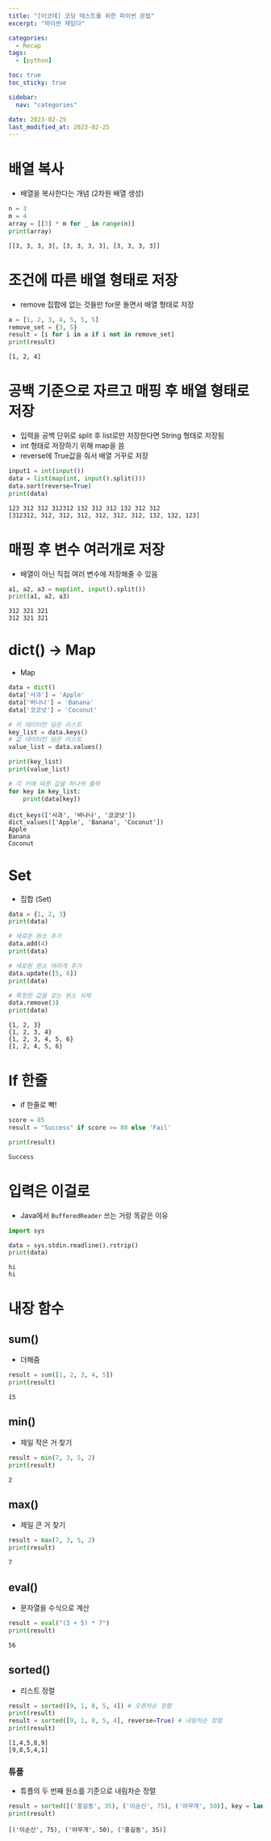 ```yaml
---
title: "[이코테] 코딩 테스트를 위한 파이썬 문법"
excerpt: "파이썬 재밌다"

categories:
  - Recap
tags:
  - [python]

toc: true
toc_sticky: true

sidebar:
  nav: "categories"

date: 2023-02-25
last_modified_at: 2023-02-25
---
```


# 배열 복사

- 배열을 복사한다는 개념 (2차원 배열 생성)

```python
n = 3
m = 4
array = [[3] * m for _ in range(n)]
print(array)
```

```
[[3, 3, 3, 3], [3, 3, 3, 3], [3, 3, 3, 3]]
```

# 조건에 따른 배열 형태로 저장

- remove 집합에 없는 것들만 for문 돌면서 배열 형태로 저장

```python
a = [1, 2, 3, 4, 5, 5, 5]
remove_set = {3, 5}
result = [i for i in a if i not in remove_set]
print(result)
```

```
[1, 2, 4]
```

# 공백 기준으로 자르고 매핑 후 배열 형태로 저장

- 입력을 공백 단위로 split 후 list로만 저장한다면 String 형태로 저장됨
- int 형태로 저장하기 위해 map을 씀
- reverse에 True값을 줘서 배열 거꾸로 저장

```python
input1 = int(input())
data = list(map(int, input().split()))
data.sort(reverse=True)
print(data)
```

```
123 312 312 312312 132 312 312 132 312 312
[312312, 312, 312, 312, 312, 312, 312, 132, 132, 123]
```

# 매핑 후 변수 여러개로 저장

- 배열이 아닌 직접 여러 변수에 저장해줄 수 있음

```python
a1, a2, a3 = map(int, input().split())
print(a1, a2, a3)
```

```
312 321 321
312 321 321
```

# dict() -> Map

- Map

```python
data = dict()
data['사과'] = 'Apple'
data['바나나'] = 'Banana'
data['코코넛'] = 'Coconut'

# 키 데이터만 담은 리스트
key_list = data.keys()
# 값 데이터만 담은 리스트
value_list = data.values()

print(key_list)
print(value_list)

# 각 키에 따른 값을 하나씩 출력
for key in key_list:
    print(data[key])
```

```
dict_keys(['사과', '바나나', '코코넛'])
dict_values(['Apple', 'Banana', 'Coconut'])
Apple
Banana
Coconut
```

# Set

- 집합 (Set)

```python
data = {1, 2, 3}
print(data)

# 새로운 원소 추가
data.add(4)
print(data)

# 새로원 원소 여러개 추가
data.update([5, 6])
print(data)

# 특정한 값을 갖는 원소 삭제
data.remove(3)
print(data)
```

```
{1, 2, 3}
{1, 2, 3, 4}
{1, 2, 3, 4, 5, 6}
{1, 2, 4, 5, 6}
```

# If 한줄

- if 한줄로 빡!

```python
score = 85
result = "Success" if score >= 80 else 'Fail'

print(result)
```

```
Success
```

# 입력은 이걸로

- Java에서 `BufferedReader` 쓰는 거랑 똑같은 이유

```python
import sys

data = sys.stdin.readline().rstrip()
print(data)
```

```
hi
hi
```

# 내장 함수

## sum()

- 더해줌

```python
result = sum([1, 2, 3, 4, 5])
print(result)
```

```
15
```

## min()

- 제일 작은 거 찾기

```python
result = min(7, 3, 5, 2)
print(result)
```

```
2
```

## max()

- 제일 큰 거 찾기

```python
result = max(7, 3, 5, 2)
print(result)
```

```
7
```

## eval()

- 문자열을 수식으로 계산

```python
result = eval("(3 + 5) * 7")
print(result)
```

```
56
```

## sorted()

- 리스트 정렬

```python
result = sorted([9, 1, 8, 5, 4]) # 오른차순 정렬
print(result)
result = sorted([9, 1, 8, 5, 4], reverse=True) # 내림차순 정렬
print(result)
```

```
[1,4,5,8,9]
[9,8,5,4,1]
```

### 튜플

- 튜플의 두 번째 원소를 기준으로 내림차순 정렬

```python
result = sorted([('홍길동', 35), ('이순신', 75), ('아무개', 50)], key = lambda x: x[1], reverse=True)
print(result)
```

```
[('이순신', 75), ('아무개', 50), ('홍길동', 35)]
```